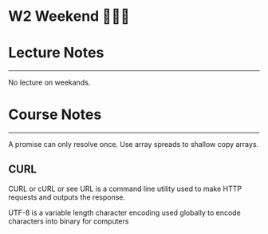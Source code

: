 # W2 Weekend 🎉🎉🎉
# Lecture Notes
_________________
No lecture on weekands.

# Course Notes
_________________
A promise can only resolve once. 
Use array spreads to shallow copy arrays.

## CURL
CURL or cURL or see URL is a command line utility used to make HTTP requests and outputs the response.

UTF-8 is a variable length character encoding used globally to encode characters into binary for computers